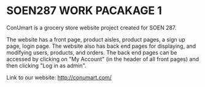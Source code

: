 # SOEN287 WORK PACAKAGE 1

ConUmart is a grocery store website project created for SOEN 287.

The website has a front page, product aisles, product pages, a sign up page, login page. The website also has back end pages for displaying, and modifying users, products, and orders.
The back end pages can be accessed by clicking on "My Account" (in the header of all front pages) and then clicking "Log in as admin". 

Link to our website:
http://conumart.com/



